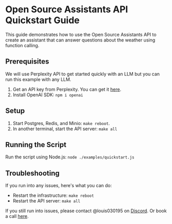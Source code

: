 # Open Source Assistants API Quickstart Guide

This guide demonstrates how to use the Open Source Assistants API to create an assistant that can answer questions about the weather using function calling.

## Prerequisites

We will use Perplexity API to get started quickly with an LLM but you can run this example with any LLM.

1. Get an API key from Perplexity. You can get it [here](https://docs.perplexity.ai/docs). 
2. Install OpenAI SDK: `npm i openai`

## Setup

1. Start Postgres, Redis, and Minio: `make reboot`. 
2. In another terminal, start the API server: `make all`

## Running the Script

Run the script using Node.js: `node ./examples/quickstart.js`

## Troubleshooting

If you run into any issues, here's what you can do:
- Restart the infrastructure: `make reboot`
- Restart the API server: `make all`

If you still run into issues, please contact @louis030195 on [Discord](https://discord.gg/XMetBW3zCG).
Or book a call [here](https://cal.com/louis030195/unleash-llms). 
